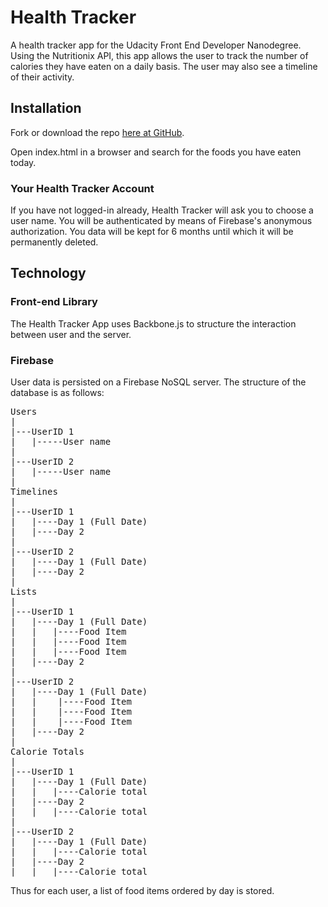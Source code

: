# Health Tracker
A health tracker app for the Udacity Front End Developer Nanodegree. Using the
Nutritionix API, this app allows the user to track the number of calories they
have eaten on a daily basis. The user may also see a timeline of their
activity.

## Installation
Fork or download the repo [here at GitHub](https://github.com/b-ritter/health-tracker).

Open index.html in a browser and search for the foods you have eaten today.

### Your Health Tracker Account
If you have not logged-in already, Health Tracker will ask you to choose a user
name. You will be authenticated by means of Firebase's anonymous authorization.
You data will be kept for 6 months until which it will be permanently deleted.

## Technology

### Front-end Library
The Health Tracker App uses Backbone.js to structure the interaction between
user and the server.

### Firebase
User data is persisted on a Firebase NoSQL server. The structure of the database
is as follows:

<pre>Users
|
|---UserID 1
|   |-----User name
|
|---UserID 2
|   |-----User name
|      
Timelines
|
|---UserID 1
|   |----Day 1 (Full Date)
|   |----Day 2
|
|---UserID 2
|   |----Day 1 (Full Date)
|   |----Day 2
|
Lists
|
|---UserID 1
|   |----Day 1 (Full Date)
|   |   |----Food Item
|   |   |----Food Item
|   |   |----Food Item
|   |----Day 2
|
|---UserID 2
|   |----Day 1 (Full Date)
|   |    |----Food Item
|   |    |----Food Item
|   |    |----Food Item
|   |----Day 2
|
Calorie Totals
|
|---UserID 1
|   |----Day 1 (Full Date)
|   |   |----Calorie total
|   |----Day 2
|   |   |----Calorie total
|
|---UserID 2
|   |----Day 1 (Full Date)
|   |   |----Calorie total
|   |----Day 2
|   |   |----Calorie total
</pre>

Thus for each user, a list of food items ordered by day is stored.
